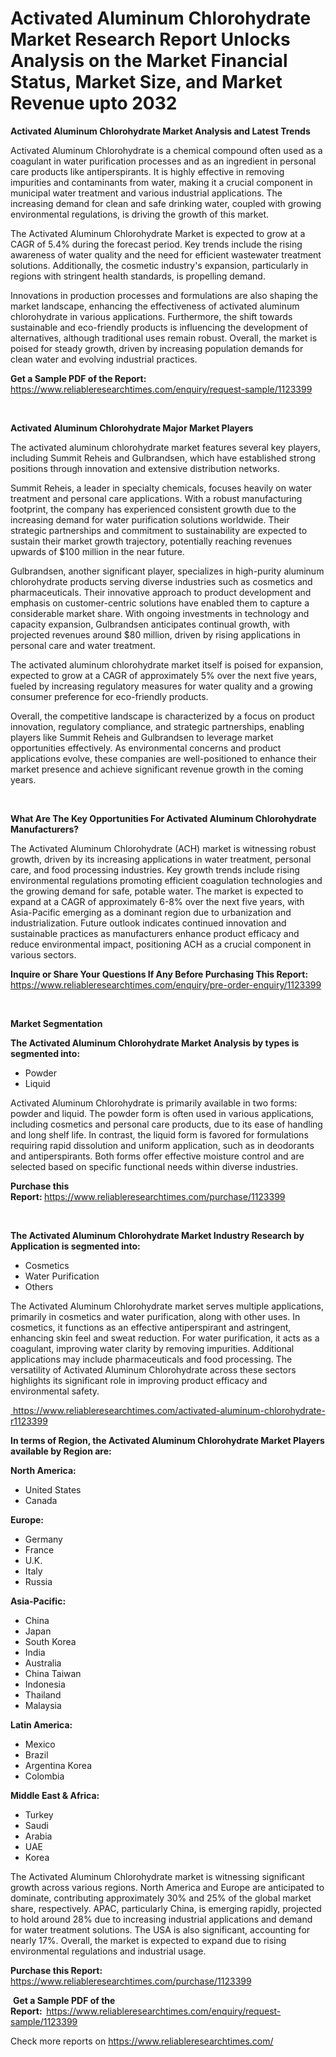 <p><h1>Activated Aluminum Chlorohydrate Market Research Report Unlocks Analysis on the Market Financial Status, Market Size, and Market Revenue upto 2032</h1></p><p><strong>Activated Aluminum Chlorohydrate Market Analysis and Latest Trends</strong></p>
<p><p>Activated Aluminum Chlorohydrate is a chemical compound often used as a coagulant in water purification processes and as an ingredient in personal care products like antiperspirants. It is highly effective in removing impurities and contaminants from water, making it a crucial component in municipal water treatment and various industrial applications. The increasing demand for clean and safe drinking water, coupled with growing environmental regulations, is driving the growth of this market.</p><p>The Activated Aluminum Chlorohydrate Market is expected to grow at a CAGR of 5.4% during the forecast period. Key trends include the rising awareness of water quality and the need for efficient wastewater treatment solutions. Additionally, the cosmetic industry's expansion, particularly in regions with stringent health standards, is propelling demand. </p><p>Innovations in production processes and formulations are also shaping the market landscape, enhancing the effectiveness of activated aluminum chlorohydrate in various applications. Furthermore, the shift towards sustainable and eco-friendly products is influencing the development of alternatives, although traditional uses remain robust. Overall, the market is poised for steady growth, driven by increasing population demands for clean water and evolving industrial practices.</p></p>
<p><strong>Get a Sample PDF of the Report:&nbsp;</strong> <a href="https://www.reliableresearchtimes.com/enquiry/request-sample/1123399?utm_campaign=2033&utm_medium=2&utm_source=Github&utm_content=ia&utm_term=05022025&utm_id=activated-aluminum-chlorohydrate">https://www.reliableresearchtimes.com/enquiry/request-sample/1123399</a></p>
<p>&nbsp;</p>
<p><strong>Activated Aluminum Chlorohydrate Major Market Players</strong></p>
<p><p>The activated aluminum chlorohydrate market features several key players, including Summit Reheis and Gulbrandsen, which have established strong positions through innovation and extensive distribution networks.</p><p>Summit Reheis, a leader in specialty chemicals, focuses heavily on water treatment and personal care applications. With a robust manufacturing footprint, the company has experienced consistent growth due to the increasing demand for water purification solutions worldwide. Their strategic partnerships and commitment to sustainability are expected to sustain their market growth trajectory, potentially reaching revenues upwards of $100 million in the near future.</p><p>Gulbrandsen, another significant player, specializes in high-purity aluminum chlorohydrate products serving diverse industries such as cosmetics and pharmaceuticals. Their innovative approach to product development and emphasis on customer-centric solutions have enabled them to capture a considerable market share. With ongoing investments in technology and capacity expansion, Gulbrandsen anticipates continual growth, with projected revenues around $80 million, driven by rising applications in personal care and water treatment.</p><p>The activated aluminum chlorohydrate market itself is poised for expansion, expected to grow at a CAGR of approximately 5% over the next five years, fueled by increasing regulatory measures for water quality and a growing consumer preference for eco-friendly products.</p><p>Overall, the competitive landscape is characterized by a focus on product innovation, regulatory compliance, and strategic partnerships, enabling players like Summit Reheis and Gulbrandsen to leverage market opportunities effectively. As environmental concerns and product applications evolve, these companies are well-positioned to enhance their market presence and achieve significant revenue growth in the coming years.</p></p>
<p>&nbsp;</p>
<p><strong>What Are The Key Opportunities For Activated Aluminum Chlorohydrate Manufacturers?</strong></p>
<p><p>The Activated Aluminum Chlorohydrate (ACH) market is witnessing robust growth, driven by its increasing applications in water treatment, personal care, and food processing industries. Key growth trends include rising environmental regulations promoting efficient coagulation technologies and the growing demand for safe, potable water. The market is expected to expand at a CAGR of approximately 6-8% over the next five years, with Asia-Pacific emerging as a dominant region due to urbanization and industrialization. Future outlook indicates continued innovation and sustainable practices as manufacturers enhance product efficacy and reduce environmental impact, positioning ACH as a crucial component in various sectors.</p></p>
<p><strong>Inquire or Share Your Questions If Any Before Purchasing This Report:</strong> <a href="https://www.reliableresearchtimes.com/enquiry/pre-order-enquiry/1123399?utm_campaign=2033&utm_medium=2&utm_source=Github&utm_content=ia&utm_term=05022025&utm_id=activated-aluminum-chlorohydrate">https://www.reliableresearchtimes.com/enquiry/pre-order-enquiry/1123399</a></p>
<p>&nbsp;</p>
<p><strong>Market Segmentation</strong></p>
<p><strong>The Activated Aluminum Chlorohydrate Market Analysis by types is segmented into:</strong></p>
<p><ul><li>Powder</li><li>Liquid</li></ul></p>
<p><p>Activated Aluminum Chlorohydrate is primarily available in two forms: powder and liquid. The powder form is often used in various applications, including cosmetics and personal care products, due to its ease of handling and long shelf life. In contrast, the liquid form is favored for formulations requiring rapid dissolution and uniform application, such as in deodorants and antiperspirants. Both forms offer effective moisture control and are selected based on specific functional needs within diverse industries.</p></p>
<p><strong>Purchase this Report:&nbsp;</strong><a href="https://www.reliableresearchtimes.com/purchase/1123399?utm_campaign=2033&utm_medium=2&utm_source=Github&utm_content=ia&utm_term=05022025&utm_id=activated-aluminum-chlorohydrate">https://www.reliableresearchtimes.com/purchase/1123399</a></p>
<p>&nbsp;</p>
<p><strong>The Activated Aluminum Chlorohydrate Market Industry Research by Application is segmented into:</strong></p>
<p><ul><li>Cosmetics</li><li>Water Purification</li><li>Others</li></ul></p>
<p><p>The Activated Aluminum Chlorohydrate market serves multiple applications, primarily in cosmetics and water purification, along with other uses. In cosmetics, it functions as an effective antiperspirant and astringent, enhancing skin feel and sweat reduction. For water purification, it acts as a coagulant, improving water clarity by removing impurities. Additional applications may include pharmaceuticals and food processing. The versatility of Activated Aluminum Chlorohydrate across these sectors highlights its significant role in improving product efficacy and environmental safety.</p></p>
<p><a href="https://www.reliableresearchtimes.com/activated-aluminum-chlorohydrate-r1123399?utm_campaign=2033&utm_medium=2&utm_source=Github&utm_content=ia&utm_term=05022025&utm_id=activated-aluminum-chlorohydrate">&nbsp;https://www.reliableresearchtimes.com/activated-aluminum-chlorohydrate-r1123399</a></p>
<p><strong>In terms of Region, the Activated Aluminum Chlorohydrate Market Players available by Region are:</strong></p>
<p>
    <p> <strong> North America: </strong>
        <ul>
            <li>United States</li>
            <li>Canada</li>
        </ul>
        </p> 
    <p> <strong> Europe: </strong>
        <ul>
            <li>Germany</li>
            <li>France</li>
            <li>U.K.</li>
            <li>Italy</li>
            <li>Russia</li>
        </ul>
        </p> 
    <p> <strong> Asia-Pacific: </strong>
        <ul>
            <li>China</li>
            <li>Japan</li>
            <li>South Korea</li>
            <li>India</li>
            <li>Australia</li>
            <li>China Taiwan</li>
            <li>Indonesia</li>
            <li>Thailand</li>
            <li>Malaysia</li>
        </ul>
        </p> 
    <p> <strong> Latin America: </strong>
        <ul>
            <li>Mexico</li>
            <li>Brazil</li>
            <li>Argentina Korea</li>
            <li>Colombia</li>
        </ul>
        </p> 
    <p> <strong> Middle East & Africa: </strong>
        <ul>
            <li>Turkey</li>
            <li>Saudi</li>
            <li>Arabia</li>
            <li>UAE</li>
            <li>Korea</li>
        </ul>
    </p>
    </p>
<p><p>The Activated Aluminum Chlorohydrate market is witnessing significant growth across various regions. North America and Europe are anticipated to dominate, contributing approximately 30% and 25% of the global market share, respectively. APAC, particularly China, is emerging rapidly, projected to hold around 28% due to increasing industrial applications and demand for water treatment solutions. The USA is also significant, accounting for nearly 17%. Overall, the market is expected to expand due to rising environmental regulations and industrial usage.</p></p>
<p><strong>Purchase this Report: </strong><a href="https://www.reliableresearchtimes.com/purchase/1123399?utm_campaign=2033&utm_medium=2&utm_source=Github&utm_content=ia&utm_term=05022025&utm_id=activated-aluminum-chlorohydrate">https://www.reliableresearchtimes.com/purchase/1123399</a></p>
<p>&nbsp;<strong>Get a Sample PDF of the Report:&nbsp;&nbsp;</strong><a href="https://www.reliableresearchtimes.com/enquiry/request-sample/1123399?utm_campaign=2033&utm_medium=2&utm_source=Github&utm_content=ia&utm_term=05022025&utm_id=activated-aluminum-chlorohydrate">https://www.reliableresearchtimes.com/enquiry/request-sample/1123399</a></p>
<p><strong></strong></p>
<p>Check more reports on <a href="https://www.reliableresearchtimes.com/?utm_campaign=2033&utm_medium=2&utm_source=Github&utm_content=ia&utm_term=05022025&utm_id=activated-aluminum-chlorohydrate">https://www.reliableresearchtimes.com/</a></p>